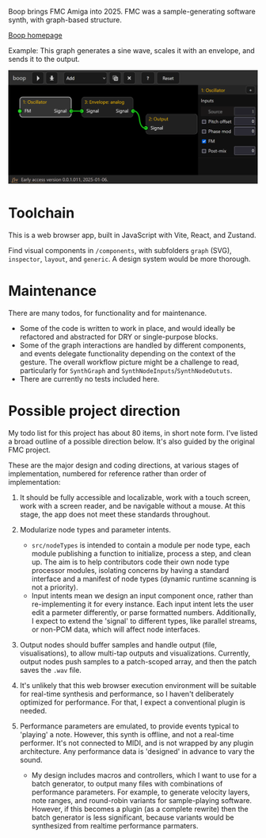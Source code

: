 Boop brings FMC Amiga into 2025. FMC was a sample-generating software synth, with graph-based structure.

[Boop homepage](https://johnvalentine.co.uk/?art=boop)

Example: This graph generates a sine wave, scales it with an envelope, and sends it to the output.

![](docs/example1.png)

# Toolchain

This is a web browser app, built in JavaScript with Vite, React, and Zustand.

Find visual components in `/components`, with subfolders `graph` (SVG), `inspector`, `layout`, and `generic`. A design system would be more thorough.

# Maintenance

There are many todos, for functionality and for maintenance.
- Some of the code is written to work in place, and would ideally be refactored and abstracted for DRY or single-purpose blocks.
- Some of the graph interactions are handled by different components, and events delegate functionality depending on the context of the gesture. The overall workflow picture might be a challenge to read, particularly for `SynthGraph` and `SynthNodeInputs`/`SynthNodeOututs`.
- There are currently no tests included here.

# Possible project direction

My todo list for this project has about 80 items, in short note form. I've listed a broad outline of a possible direction below. It's also guided by the original FMC project.

These are the major design and coding directions, at various stages of implementation, numbered for reference rather than order of implementation:

1. It should be fully accessible and localizable, work with a touch screen, work with a screen reader, and be navigable without a mouse. At this stage, the app does not meet these standards throughout.

2. Modularize node types and parameter intents.
    - `src/nodeTypes` is intended to contain a module per node type, each module publishing a function to initialize, process a step, and clean up. The aim is to help contributors code their own node type processor modules, isolating concerns by having a standard interface and a manifest of node types (dynamic runtime scanning is not a priority).
    - Input intents mean we design an input component once, rather than re-implementing it for every instance. Each input intent lets the user edit a parmeter differently, or parse formatted numbers. Additionally, I expect to extend the 'signal' to different types, like parallel streams, or non-PCM data, which will affect node interfaces.

3. Output nodes should buffer samples and handle output (file, visualisations), to allow multi-tap outputs and visualizations. Currently, output nodes push samples to a patch-scoped array, and then the patch saves the `.wav` file.

4. It's unlikely that this web browser execution environment will be suitable for real-time synthesis and performance, so I haven't deliberately optimized for performance. For that, I expect a conventional plugin is needed.

5. Performance parameters are emulated, to provide events typical to 'playing' a note. However, this synth is offline, and not a real-time performer. It's not connected to MIDI, and is not wrapped by any plugin architecture. Any performance data is 'designed' in advance to vary the sound.
    - My design includes macros and controllers, which I want to use for a batch generator, to output many files with combinations of performance parameters. For example, to generate velocity layers, note ranges, and round-robin variants for sample-playing software. However, if this becomes a plugin (as a complete rewrite) then the batch generator is less significant, because variants would be synthesized from realtime performance parmaters.